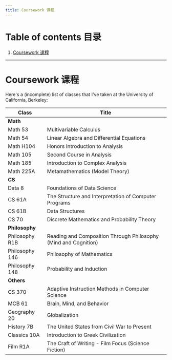 ```yaml
---
title: Coursework 课程
---
```


# Table of contents 目录

1. [Coursework 课程](#coursework-课程)

***

# Coursework 课程

Here's a (incomplete) list of classes that I've taken at the University of California, Berkeley:

| Class | Title |
| --- | --- |
| **Math** | |
| Math 53 | Multivariable Calculus |
| Math 54 | Linear Algebra and Differential Equations |
| Math H104 | Honors Introduction to Analysis |
| Math 105 | Second Course in Analysis |
| Math 185 | Introduction to Complex Analysis |
| Math 225A | Metamathematics (Model Theory) |
| **CS** | |
| Data 8 | Foundations of Data Science |
| CS 61A | The Structure and Interpretation of Computer Programs |
| CS 61B | Data Structures |
| CS 70 | Discrete Mathematics and Probability Theory |
| **Philosophy** | |
| Philosophy R1B | Reading and Composition Through Philosophy (Mind and Cognition) |
| Philosophy 146 | Philosophy of Mathematics |
| Philosophy 148 | Probability and Induction |
| **Others** | |
| CS 370 | Adaptive Instruction Methods in Computer Science |
| MCB 61 | Brain, Mind, and Behavior |
| Geography 20 | Globalization |
| History 7B | The United States from Civil War to Present |
| Classics 10A | Introduction to Greek Civilization |
| Film R1A | The Craft of Writing - Film Focus (Science Fiction) |